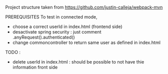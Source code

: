 Project structure taken from
https://github.com/justin-calleja/webpack-mvn

PREREQUISITES
To test in connected mode,
- choose a correct userId in index.html (frontend side)
- desactivate spring security : just comment .anyRequest().authenticated()
- change commoncontroller to return same user as defined in index.html

TODO :

- delete userId in index.html : should be possible to not have thie information front side